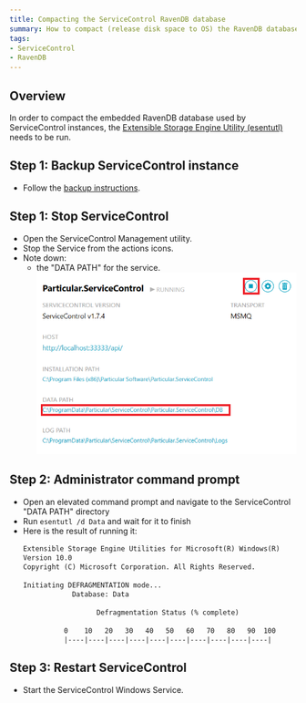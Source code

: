 ```yaml
---
title: Compacting the ServiceControl RavenDB database
summary: How to compact (release disk space to OS) the RavenDB database backing the ServiceControl
tags:
- ServiceControl
- RavenDB
---
```


## Overview
In order to compact the embedded RavenDB database used by ServiceControl instances, the [Extensible Storage Engine Utility (esentutl)](https://technet.microsoft.com/en-us/library/hh875546.aspx) needs to be run.

## Step 1: Backup ServiceControl instance

- Follow the [backup instructions](backup-sc-database.md#backup).

## Step 1: Stop ServiceControl

- Open the ServiceControl Management utility.
- Stop the Service from the actions icons.
- Note down:
	- the "DATA PATH" for the service.  
	![](managementutil-instance-datapath.png)

## Step 2: Administrator command prompt

- Open an elevated command prompt and navigate to the ServiceControl "DATA PATH" directory
- Run `esentutl /d Data` and wait for it to finish
- Here is the result of running it:  
  ```
  Extensible Storage Engine Utilities for Microsoft(R) Windows(R)
  Version 10.0
  Copyright (C) Microsoft Corporation. All Rights Reserved.
  
  Initiating DEFRAGMENTATION mode...
              Database: Data
  
                    Defragmentation Status (% complete)
  
            0    10   20   30   40   50   60   70   80   90  100
            |----|----|----|----|----|----|----|----|----|----|
  ```

## Step 3: Restart ServiceControl

- Start the ServiceControl Windows Service.
